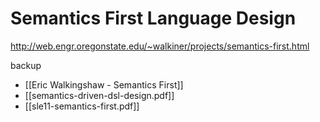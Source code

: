 
# Semantics First Language Design
http://web.engr.oregonstate.edu/~walkiner/projects/semantics-first.html

backup
- [[Eric Walkingshaw - Semantics First]]
- [[semantics-driven-dsl-design.pdf]]
- [[sle11-semantics-first.pdf]]